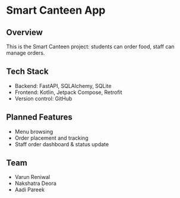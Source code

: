 # Smart Canteen App

## Overview
This is the Smart Canteen project: students can order food, staff can manage orders.

## Tech Stack
- Backend: FastAPI, SQLAlchemy, SQLite
- Frontend: Kotlin, Jetpack Compose, Retrofit
- Version control: GitHub

## Planned Features
- Menu browsing
- Order placement and tracking
- Staff order dashboard & status update

## Team
- Varun Reniwal
- Nakshatra Deora
- Aadi Pareek
